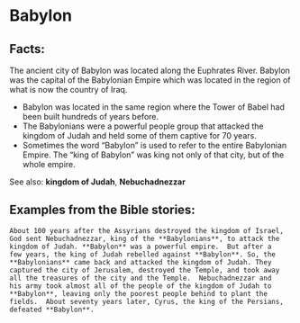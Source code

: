 Babylon
=======

###

Facts:
------

The ancient city of Babylon was located along the Euphrates River.
Babylon was the capital of the Babylonian Empire which was located in
the region of what is now the country of Iraq.

-   Babylon was located in the same region where the Tower of Babel had
    been built hundreds of years before.
-   The Babylonians were a powerful people group that attacked the
    kingdom of Judah and held some of them captive for 70 years.
-   Sometimes the word “Babylon” is used to refer to the entire
    Babylonian Empire. The “king of Babylon” was king not only of
    that city, but of the whole empire.

See also: **kingdom of Judah**, **Nebuchadnezzar**

Examples from the Bible stories:
--------------------------------

    About 100 years after the Assyrians destroyed the kingdom of Israel,
    God sent Nebuchadnezzar, king of the **Babylonians**, to attack the
    kingdom of Judah. **Babylon** was a powerful empire.  But after a
    few years, the king of Judah rebelled against **Babylon**. So, the
    **Babylonians** came back and attacked the kingdom of Judah. They
    captured the city of Jerusalem, destroyed the Temple, and took away
    all the treasures of the city and the Temple.  Nebuchadnezzar and
    his army took almost all of the people of the kingdom of Judah to
    **Babylon**, leaving only the poorest people behind to plant the
    fields.  About seventy years later, Cyrus, the king of the Persians,
    defeated **Babylon**.
